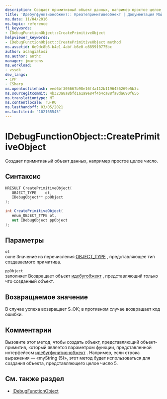 ```yaml
---
description: Создает примитивный объект данных, например простое целое число.
title: 'Идебугфунктионобжект:: Креатепримитивеобжект | Документация Майкрософт'
ms.date: 11/04/2016
ms.topic: reference
f1_keywords:
- IDebugFunctionObject::CreatePrimitiveObject
helpviewer_keywords:
- IDebugFunctionObject::CreatePrimitiveObject method
ms.assetid: 6e9dc8b6-b4e1-4abf-b6e0-e885910775bc
author: acangialosi
ms.author: anthc
manager: jmartens
ms.workload:
- vssdk
dev_langs:
- CPP
- CSharp
ms.openlocfilehash: eed6bf305667b98e16f4a112b1196456269e5b3c
ms.sourcegitcommit: 4b323a8a8bfd1a1a9e84f4b4ca88fa8da690f656
ms.translationtype: MT
ms.contentlocale: ru-RU
ms.lasthandoff: 03/05/2021
ms.locfileid: "102165545"
---
```

# <a name="idebugfunctionobjectcreateprimitiveobject"></a>IDebugFunctionObject::CreatePrimitiveObject
Создает примитивный объект данных, например простое целое число.

## <a name="syntax"></a>Синтаксис

```cpp
HRESULT CreatePrimitiveObject( 
   OBJECT_TYPE    ot,
   IDebugObject** ppObject
);
```

```csharp
int CreatePrimitiveObject(
   enum_OBJECT_TYPE ot,
   out IDebugObject ppObject
);
```

## <a name="parameters"></a>Параметры
`ot`\
окне Значение из перечисления [OBJECT_TYPE](../../../extensibility/debugger/reference/object-type.md) , представляющее тип создаваемого примитива.

`ppObject`\
заполняет Возвращает объект [идебугобжект](../../../extensibility/debugger/reference/idebugobject.md) , представляющий только что созданный объект.

## <a name="return-value"></a>Возвращаемое значение
 В случае успеха возвращает S_OK; в противном случае возвращает код ошибки.

## <a name="remarks"></a>Комментарии
 Вызовите этот метод, чтобы создать объект, представляющий объект-примитив, который является параметром функции, представленной интерфейсом [идебугфунктионобжект](../../../extensibility/debugger/reference/idebugfunctionobject.md) . Например, если строка выражения — «myString (5)», этот метод будет использоваться для создания объекта, представляющего целое число 5.

## <a name="see-also"></a>См. также раздел
- [IDebugFunctionObject](../../../extensibility/debugger/reference/idebugfunctionobject.md)
